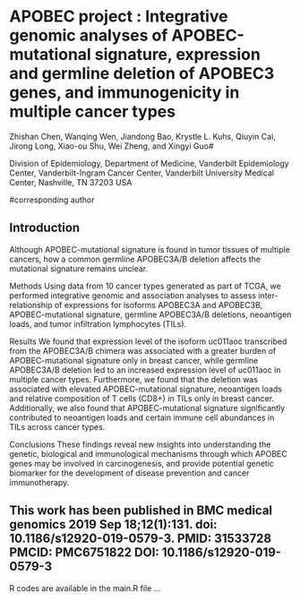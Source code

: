 # APOBEC project : Integrative genomic analyses of APOBEC-mutational signature, expression and germline deletion of APOBEC3 genes, and immunogenicity in multiple cancer types
Zhishan Chen, Wanqing Wen, Jiandong Bao, Krystle L. Kuhs, Qiuyin Cai, Jirong Long, Xiao-ou Shu, Wei Zheng, and Xingyi Guo#

Division of Epidemiology, Department of Medicine, Vanderbilt Epidemiology Center, Vanderbilt-Ingram Cancer Center, Vanderbilt University Medical Center, Nashville, TN 37203 USA

#corresponding author

## Introduction 
Although APOBEC-mutational signature is found in tumor tissues of multiple cancers, how a common germline APOBEC3A/B deletion affects the mutational signature remains unclear.

Methods
Using data from 10 cancer types generated as part of TCGA, we performed integrative genomic and association analyses to assess inter-relationship of expressions for isoforms APOBEC3A and APOBEC3B, APOBEC-mutational signature, germline APOBEC3A/B deletions, neoantigen loads, and tumor infiltration lymphocytes (TILs).

Results
We found that expression level of the isoform uc011aoc transcribed from the APOBEC3A/B chimera was associated with a greater burden of APOBEC-mutational signature only in breast cancer, while germline APOBEC3A/B deletion led to an increased expression level of uc011aoc in multiple cancer types. Furthermore, we found that the deletion was associated with elevated APOBEC-mutational signature, neoantigen loads and relative composition of T cells (CD8+) in TILs only in breast cancer. Additionally, we also found that APOBEC-mutational signature significantly contributed to neoantigen loads and certain immune cell abundances in TILs across cancer types.

Conclusions
These findings reveal new insights into understanding the genetic, biological and immunological mechanisms through which APOBEC genes may be involved in carcinogenesis, and provide potential genetic biomarker for the development of disease prevention and cancer immunotherapy.

## This work has been published in BMC medical genomics 2019 Sep 18;12(1):131. doi: 10.1186/s12920-019-0579-3. PMID: 31533728 PMCID: PMC6751822 DOI: 10.1186/s12920-019-0579-3
R codes are available in the main.R file ...

